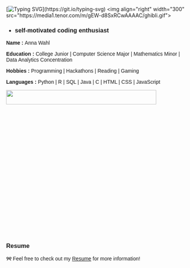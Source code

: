 [![Typing SVG](https://readme-typing-svg.demolab.com?font=Fira+Code&size=39&pause=1000&color=60B86D&width=435&lines=h+e+l+l+o+~)](https://git.io/typing-svg)
<img align="right" width="300" src="https://media1.tenor.com/m/gEW-d8SxRCwAAAAC/ghibli.gif">
<ul>
  <li><h3 style="font-family:'Lucida Sans', 'Lucida Sans Regular', 'Lucida Grande', 'Lucida Sans Unicode', Geneva, Verdana, sans-serif">self-motivated coding enthusiast</h3></li>
</ul>
  <p style="font-family:'Lucida Sans', 'Lucida Sans Regular', 'Lucida Grande', 'Lucida Sans Unicode', Geneva, Verdana, sans-serif"><b>Name : </b>Anna Wahl</p>
  <p style="font-family:'Lucida Sans', 'Lucida Sans Regular', 'Lucida Grande', 'Lucida Sans Unicode', Geneva, Verdana, sans-serif"><b>Education : </b>College Junior | Computer Science Major | Mathematics Minor | Data Analytics Concentration</p>
  <p style="font-family:'Lucida Sans', 'Lucida Sans Regular', 'Lucida Grande', 'Lucida Sans Unicode', Geneva, Verdana, sans-serif"><b>Hobbies : </b>Programming | Hackathons | Reading | Gaming</p>
  <p style="font-family:'Lucida Sans', 'Lucida Sans Regular', 'Lucida Grande', 'Lucida Sans Unicode', Geneva, Verdana, sans-serif"><b>Languages : </b>Python | R | SQL | Java | C | HTML | CSS | JavaScript</p>
    
<img align="center" width="90%" height="10%" src="https://media.tenor.com/TvNPe66QQhIAAAAi/heart-gif-divider.gif">

<h3 style="font-family:'Lucida Sans', 'Lucida Sans Regular', 'Lucida Grande', 'Lucida Sans Unicode', Geneva, Verdana, sans-serif">Resume</h3>

  <p style="font-family:'Lucida Sans', 'Lucida Sans Regular', 'Lucida Grande', 'Lucida Sans Unicode', Geneva, Verdana, sans-serif"><b>୨୧</b> Feel free to check out my <a href="https://www.canva.com/design/DAFidMRt0LA/cOr8NqVscqznvQokCiPvAw/view?utm_content=DAFidMRt0LA&utm_campaign=designshare&utm_medium=link2&utm_source=uniquelinks&utlId=hf5c576a944">Resume</a> for more information!</br></p>
